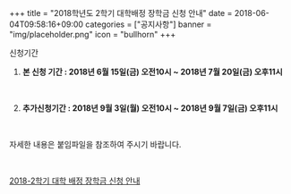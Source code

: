 +++
title = "2018학년도 2학기 대학배정 장학금 신청 안내"
date = 2018-06-04T09:58:16+09:00
categories = ["공지사항"]
banner = "img/placeholder.png"
icon = "bullhorn"
+++
<!--more-->

신청기간
<br>

1) **본 신청 기간 : 2018년 6월 15일(금) 오전10시 ~ 2018년 7월 20일(금) 오후11시**
<br>

2) **추가신청기간 : 2018년 9월 3일(월) 오전10시 ~ 2018년 9월 7일(금) 오후11시**

<br>

자세한 내용은 붙임파일을 참조하여 주시기 바랍니다.


<br>

[2018-2학기 대학 배정 장학금 신청 안내](/files/2018-2_학기대학배정장학금_신청안내.hwp)

<br>
